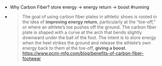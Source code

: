 - Why Carbon Fiber? 
  store energy -> energy return -> boost
  #running
- > The goal of using carbon fiber plates in athletic shoes is rooted in the idea of **improving energy return**, particularly at the “toe-off,” or where an athlete’s toe pushes off the ground. The carbon fiber plate is shaped with a curve at the arch that bends slightly downward under the ball of the foot. The intent is to store energy when the heel strikes the ground and release the athlete’s own energy back to them at the toe-off, **giving a boost**.
  > https://www.pcmi-mfg.com/blog/benefits-of-carbon-fiber-footwear